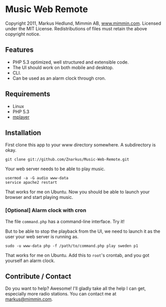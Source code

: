 
Music Web Remote
================

Copyright 2011, Markus Hedlund, Mimmin AB, www.mimmin.com. Licensed under the MIT License. Redistributions of files must retain the above copyright notice.



Features
--------

* PHP 5.3 optimized, well structured and extensible code.
* The UI should work on both mobile and desktop.
* CLI.
* Can be used as an alarm clock through cron.



Requirements
------------

* Linux
* PHP 5.3
* [mplayer](http://www.mplayerhq.hu)



Installation
------------

First clone this app to your www directory somewhere. A subdirectory is okay.

    git clone git://github.com/Znarkus/Music-Web-Remote.git

Your web server needs to be able to play music.

    usermod -a -G audio www-data
    service apache2 restart

That works for me on Ubuntu. Now you should be able to launch your browser and start playing music.


### [Optional] Alarm clock with cron

The file `command.php` has a command-line interface. Try it!

But to be able to stop the playback from the UI, we need to launch it as the user your web server is running as.

    sudo -u www-data php -f /path/to/command.php play sweden p1

That works for me on Ubuntu. Add this to `root`'s crontab, and you got yourself an alarm clock.



Contribute / Contact
--------------------

Do you want to help? Awesome! I'll gladly take all the help I can get, especially more radio stations. You can contact me at markus@mimmin.com.